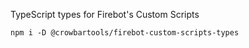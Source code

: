 TypeScript types for Firebot's Custom Scripts

```shell
npm i -D @crowbartools/firebot-custom-scripts-types
```
